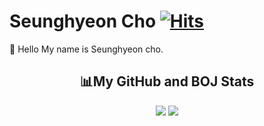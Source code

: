 # Seunghyeon Cho	[![Hits](https://hits.seeyoufarm.com/api/count/incr/badge.svg?url=https%3A%2F%2Fgithub.com%2Fpmcsh04&count_bg=%2379C83D&title_bg=%23555555&icon=&icon_color=%23E7E7E7&title=hits&edge_flat=false)](https://hits.seeyoufarm.com)
👋 Hello My name is Seunghyeon cho.

<center><h2>&#128202;My GitHub and BOJ Stats</h2></center>
<p align="center">
  <img src="https://github-readme-stats.vercel.app/api?username=seunghyeon-cho&hide=prs,issues&count_private=true&show_icons=true&theme=synthwave">
  <img src="http://mazassumnida.wtf/api/v2/generate_badge?boj=pmcsh04">
</p>

<!--
**pmcsh04/pmcsh04** is a ✨ _special_ ✨ repository because its `README.md` (this file) appears on your GitHub profile.

Here are some ideas to get you started:

- 🔭 I’m currently working on ...
- 🌱 I’m currently learning ...
- 👯 I’m looking to collaborate on ...
- 🤔 I’m looking for help with ...
- 💬 Ask me about ...
- 📫 How to reach me: ...
- 😄 Pronouns: ...
- ⚡ Fun fact: ...
-->
